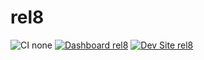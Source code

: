 # rel8

![CI none](https://img.shields.io/badge/ci-none-orange.svg)
[![Dashboard rel8](https://img.shields.io/badge/dashboard-rel8-yellow.svg)](https://dashboard.pantheon.io/sites/1b83b2c2-a8bb-469c-bb25-675112c26535#dev/code)
[![Dev Site rel8](https://img.shields.io/badge/site-rel8-blue.svg)](http://dev-rel8.pantheonsite.io/)